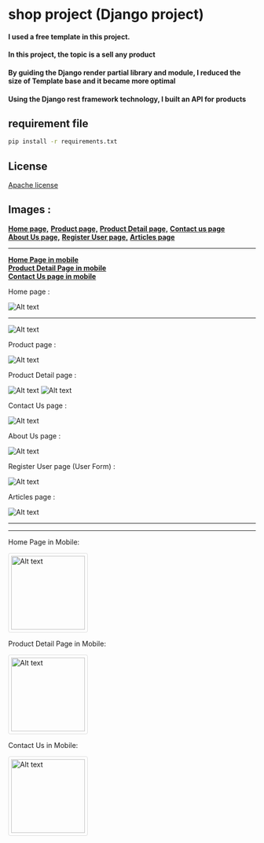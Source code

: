 # shop project (Django project)

#### I used a free template in this project.
#### In this project, the topic is a sell any product
#### By guiding the Django render partial library and module, I reduced the size of Template base and it became more optimal
#### Using the Django rest framework technology, I built an API for products

## requirement file
```bash
pip install -r requirements.txt
```

## License

[Apache license](https://www.apache.org/licenses/)

## Images :

<a href="#home-page" style="font-weight: bold;">Home page,</a> 
<a href="#product-page" style="font-weight: bold;">Product page,</a>
<a href="#product-detail-page" style="font-weight: bold;">Product Detail page,</a>
<a href="#contact-us-page" style="font-weight: bold;">Contact us page</a><br>
<a href="#about-us-page" style="font-weight: bold;">About Us page,</a>
<a href="#register-user-page" style="font-weight: bold;">Register User page,</a>
<a href="#articles-page" style="font-weight: bold;">Articles page</a>
<hr>
<a href="#home-page-mobile" style="font-weight: bold;">Home Page in mobile</a><br>
<a href="#p-detail-page-mobile" style="font-weight: bold;">Product Detail Page in mobile</a><br>
<a href="#contact-us-page-mobile" style="font-weight: bold;">Contact Us page in mobile</a>


Home page :

<img src="/static/images/readme_images/home_page_slider.png" alt="Alt text" title="Home Page" id="home-page">
<hr>
<img src="/static/images/readme_images/home_page_slider2.png" alt="Alt text" title="Home Page" id="home-page">


Product page :

<img src="/static/images/readme_images/product_page.png" alt="Alt text" title="Product Page" id="product-page">


Product Detail page :

<img src="/static/images/readme_images/product_detail_page.png" alt="Alt text" title="Product Detail Page" id="product-detail-page">

<img src="/static/images/readme_images/product_detail_page2.png" alt="Alt text" title="Product Detail Page 2">

Contact Us page :

<img src="/static/images/readme_images/contact_us_page.png" alt="Alt text" title="Contact Us Page" id="contact-us-page">

About Us page :

<img src="/static/images/readme_images/about-us.png" alt="Alt text" title="About Us Page" id="about-us-page">


Register User page (User Form) :

<img src="/static/images/readme_images/register_user_page.png" alt="Alt text" title="Register User Page" id="register-user-page">

Articles page :

<img src="/static/images/readme_images/articles.png" alt="Alt text" title="Articles Page" id="articles-page">


<hr><hr>

Home Page in Mobile:

<img src="/static/images/readme_images/home_page_mobile.png" alt="Alt text" title="Home Page Mobile" style="border: 1px solid #ddd; border-radius: 4px; padding: 5px; width: 150px;" id="home-page-mobile">

Product Detail Page in Mobile:

<img src="/static/images/readme_images/product_detail_page_mobile.png" alt="Alt text" title="Product Detail Page Mobile" style="border: 1px solid #ddd; border-radius: 4px; padding: 5px; width: 150px;" id="p-detail-page-mobile">

Contact Us in Mobile:

<img src="/static/images/readme_images/contact_us_page_mobile.png" alt="Alt text" title="Contact Us Page Mobile" style="border: 1px solid #ddd; border-radius: 4px; padding: 5px; width: 150px;" id="contact-us-page-mobile">

